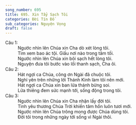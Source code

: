 ```yaml
---
song_number: 695
title: 695. Xin Tẩy Sạch Tôi
categories: Đời Tín Đồ
sub_categories: Nguyện Vọng
draft: false
---
```

<dl><dt>Câu 1:</dt><dd data-verse="1">Ngước nhìn lên Chúa xin Cha dò xét lòng tôi. <br/>Tìm xem bao ác tội. Giấu nơi nào trong tăm tối. <br/>Ngước nhìn lên Chúa xin bôi sạch hết lòng tôi. <br/>Nguyện đưa tôi bước vào lối thanh sạch, Cha ôi. </dd><dt>Câu 2:</dt><dd data-verse="2">Hát ngợi ca Chúa, công ơn Ngài đã chuộc tôi. <br/>Nghỉ yên trên những lời Thánh Kinh làm tôi nên mới. <br/>Hát ngợi ca Chúa xin ban lửa thánh bừng soi. <br/>Lửa thiêng đem sức mạnh tới, sống động trong tôi. </dd><dt>Câu 3:</dt><dd data-verse="3">Ngước nhìn lên Chúa xin Cha nhận lấy đời tôi. <br/>Tình yêu thương Chúa Trời khiến tâm hồn luôn tươi mới. <br/>Ngước nhìn lên Chúa trông mong được Chúa dùng tôi. <br/>Đời tôi trong những ngày tới sống vì Ngài thôi. </dd></dl>